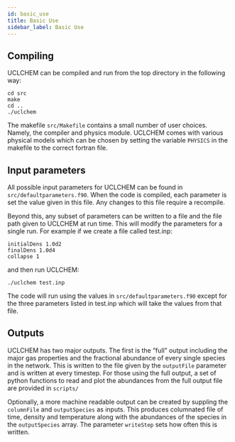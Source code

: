 ```yaml
---
id: basic_use
title: Basic Use
sidebar_label: Basic Use
---
```


## Compiling

UCLCHEM can be compiled and run from the top directory in the following way:
```
cd src
make
cd ..
./uclchem
```
The makefile ```src/Makefile``` contains a small number of user choices. Namely, the compiler and physics module. UCLCHEM comes with various physical models which can be chosen by setting the variable ```PHYSICS``` in the makefile to the correct fortran file.

## Input parameters

All possible input parameters for UCLCHEM can be found in ```src/defaultparameters.f90```. When the code is compiled, each parameter is set the value given in this file. Any changes to this file require a recompile.

Beyond this, any subset of parameters can be written to a file and the file path given to UCLCHEM at run time. This will modify the parameters for a single run. For example if we create a file called test.inp:
```
initialDens 1.0d2
finalDens 1.0d4
collapse 1
```
and then run UCLCHEM:
```
./uclchem test.inp
```
The code will run using the values in ```src/defaultparameters.f90``` except for the three parameters listed in test.inp which will take the values from that file.

## Outputs
UCLCHEM has two major outputs. The first is the ”full” output including the major gas properties and the fractional abundance of every single species in the network. This is written to the file given by the ```outputFile``` parameter and is written at every timestep.  For those using the full output, a set of python functions to read and plot the abundances from the full output file are provided in ```scripts/```

Optionally, a more machine readable output can be created by suppling the ```columnFile``` and ```outputSpecies``` as inputs. This produces columnated file of time, density and temperature along with the abundances of the species in the ```outputSpecies``` array. The parameter ```writeStep``` sets how often this is written.